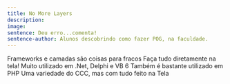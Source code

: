 ```yaml
---
title: No More Layers
description: 
image: 
sentence: Deu erro...comenta!
sentence-author: Alunos descobrindo como fazer POG, na faculdade.
---
```

Frameworks e camadas são coisas para fracos
Faça tudo diretamente na tela!
Muito utilizado em .Net, Delphi e VB 6
Também é bastante utilizado em PHP
Uma variedade do CCC, mas com tudo feito na Tela